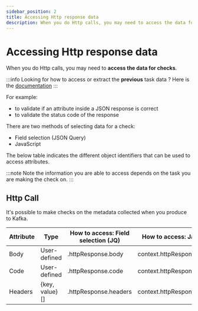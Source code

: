 ```yaml
---
sidebar_position: 2
title: Accessing Http response data
description: When you do Http calls, you may need to access the data for checks,
---
```


# Accessing Http response data

When you do Http calls, you may need to **access the data for checks**.

:::info
Looking for how to access or extract the **previous** task data ? Here is the [documentation](/features/building-tests/chaining-tasks#accessing-the-output)
:::

For example:

- to validate if an attribute inside a JSON response is correct
- to validate the status code of the response

There are two methods of selecting data for a check:

- Field selection (JSON Query)
- JavaScript

The below table indicates the different object identifiers that can be used to access attributes.

:::note
Note the information you are able to access depends on the task you are making the check on.
:::

## Http Call

It's possible to make checks on the metadata collected when you produce to Kafka.

| Attribute | Type            | How to access: Field selection (JQ) | How to access: JavaScript    |
| --------- | --------------- | ----------------------------------- | ---------------------------- |
| Body      | User-defined    | .httpResponse.body                  | context.httpResponse.body    |
| Code      | User-defined    | .httpResponse.code                  | context.httpResponse.code    |
| Headers   | \{key, value\}\[] | .httpResponse.headers               | context.httpResponse.headers |

